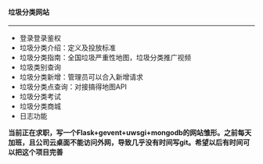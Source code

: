 #### 垃圾分类网站
---
- 登录登录鉴权
- 垃圾分类介绍：定义及投放标准
- 垃圾分类指南：全国垃圾严重性地图，垃圾分类推广视频
- 垃圾类别查询
- 垃圾分类新增：管理员可以合入新增请求
- 垃圾分类点查询：对接搞得地图API
- 垃圾分类考试
- 垃圾分类商城
- 日志功能

**当前正在求职，写一个Flask+gevent+uwsgi+mongodb的网站雏形。之前每天加班，且公司云桌面不能访问外网，导致几乎没有时间写git。希望以后有时间可以把这个项目完善**
